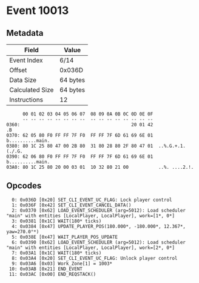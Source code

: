 # Event 10013

## Metadata

| Field           | Value    |
|-----------------|----------|
| Event Index     | 6/14     |
| Offset          | 0x036D   |
| Data Size       | 64 bytes |
| Calculated Size | 64 bytes |
| Instructions    | 12       |

```
      00 01 02 03 04 05 06 07  08 09 0A 0B 0C 0D 0E 0F
      -- -- -- -- -- -- -- --  -- -- -- -- -- -- -- --
0360:                                         20 01 42                .B
0370: 62 05 80 F0 FF FF 7F F0  FF FF 7F 6D 61 69 6E 01  b..........main.
0380: 80 1C 25 80 47 00 2B 80  31 80 28 80 2F 80 47 01  ..%.G.+.1.(./.G.
0390: 62 06 80 F0 FF FF 7F F0  FF FF 7F 6D 61 69 6E 01  b..........main.
03A0: 80 1C 25 80 20 00 03 01  10 32 80 21 00           ..%. ....2.!.   
```

## Opcodes

```
  0: 0x036D [0x20] SET_CLI_EVENT_UC_FLAG: Lock player control
  1: 0x036F [0x42] SET_CLI_EVENT_CANCEL_DATA()
  2: 0x0370 [0x62] LOAD_EVENT_SCHEDULER (arg=5012): Load scheduler "main" with entities [LocalPlayer, LocalPlayer], work=[1*, 0*]
  3: 0x0381 [0x1C] WAIT(180* ticks)
  4: 0x0384 [0x47] UPDATE_PLAYER_POS(180.000*, -180.000*, 12.367*, yaw=270.0°*)
  5: 0x038E [0x47] WAIT_PLAYER_POS_UPDATE
  6: 0x0390 [0x62] LOAD_EVENT_SCHEDULER (arg=5012): Load scheduler "main" with entities [LocalPlayer, LocalPlayer], work=[2*, 0*]
  7: 0x03A1 [0x1C] WAIT(180* ticks)
  8: 0x03A4 [0x20] SET_CLI_EVENT_UC_FLAG: Unlock player control
  9: 0x03A6 [0x03] Work_Zone[1] = 1003*
 10: 0x03AB [0x21] END_EVENT
 11: 0x03AC [0x00] END_REQSTACK()
```
